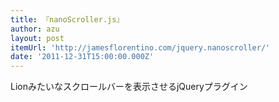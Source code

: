 ```yaml
---
title: 『nanoScroller.js』
author: azu
layout: post
itemUrl: 'http://jamesflorentino.com/jquery.nanoscroller/'
date: '2011-12-31T15:00:00.000Z'
---
```

Lionみたいなスクロールバーを表示させるjQueryプラグイン
